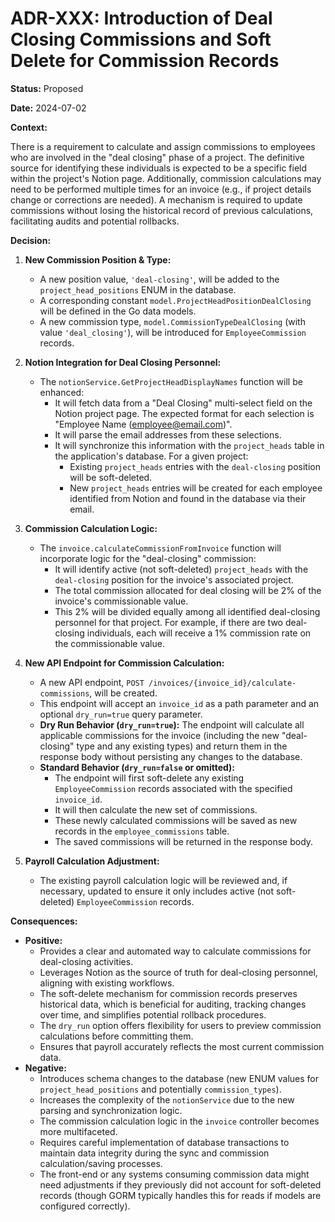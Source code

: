 # ADR-XXX: Introduction of Deal Closing Commissions and Soft Delete for Commission Records

**Status:** Proposed

**Date:** 2024-07-02

**Context:**

There is a requirement to calculate and assign commissions to employees who are involved in the "deal closing" phase of a project. The definitive source for identifying these individuals is expected to be a specific field within the project's Notion page. Additionally, commission calculations may need to be performed multiple times for an invoice (e.g., if project details change or corrections are needed). A mechanism is required to update commissions without losing the historical record of previous calculations, facilitating audits and potential rollbacks.

**Decision:**

1.  **New Commission Position & Type:**
    *   A new position value, `'deal-closing'`, will be added to the `project_head_positions` ENUM in the database.
    *   A corresponding constant `model.ProjectHeadPositionDealClosing` will be defined in the Go data models.
    *   A new commission type, `model.CommissionTypeDealClosing` (with value `'deal_closing'`), will be introduced for `EmployeeCommission` records.

2.  **Notion Integration for Deal Closing Personnel:**
    *   The `notionService.GetProjectHeadDisplayNames` function will be enhanced:
        *   It will fetch data from a "Deal Closing" multi-select field on the Notion project page. The expected format for each selection is "Employee Name (employee@email.com)".
        *   It will parse the email addresses from these selections.
        *   It will synchronize this information with the `project_heads` table in the application's database. For a given project:
            *   Existing `project_heads` entries with the `deal-closing` position will be soft-deleted.
            *   New `project_heads` entries will be created for each employee identified from Notion and found in the database via their email.

3.  **Commission Calculation Logic:**
    *   The `invoice.calculateCommissionFromInvoice` function will incorporate logic for the "deal-closing" commission:
        *   It will identify active (not soft-deleted) `project_heads` with the `deal-closing` position for the invoice's associated project.
        *   The total commission allocated for deal closing will be 2% of the invoice's commissionable value.
        *   This 2% will be divided equally among all identified deal-closing personnel for that project. For example, if there are two deal-closing individuals, each will receive a 1% commission rate on the commissionable value.

4.  **New API Endpoint for Commission Calculation:**
    *   A new API endpoint, `POST /invoices/{invoice_id}/calculate-commissions`, will be created.
    *   This endpoint will accept an `invoice_id` as a path parameter and an optional `dry_run=true` query parameter.
    *   **Dry Run Behavior (`dry_run=true`):** The endpoint will calculate all applicable commissions for the invoice (including the new "deal-closing" type and any existing types) and return them in the response body without persisting any changes to the database.
    *   **Standard Behavior (`dry_run=false` or omitted):**
        *   The endpoint will first soft-delete any existing `EmployeeCommission` records associated with the specified `invoice_id`.
        *   It will then calculate the new set of commissions.
        *   These newly calculated commissions will be saved as new records in the `employee_commissions` table.
        *   The saved commissions will be returned in the response body.

5.  **Payroll Calculation Adjustment:**
    *   The existing payroll calculation logic will be reviewed and, if necessary, updated to ensure it only includes active (not soft-deleted) `EmployeeCommission` records.

**Consequences:**

*   **Positive:**
    *   Provides a clear and automated way to calculate commissions for deal-closing activities.
    *   Leverages Notion as the source of truth for deal-closing personnel, aligning with existing workflows.
    *   The soft-delete mechanism for commission records preserves historical data, which is beneficial for auditing, tracking changes over time, and simplifies potential rollback procedures.
    *   The `dry_run` option offers flexibility for users to preview commission calculations before committing them.
    *   Ensures that payroll accurately reflects the most current commission data.
*   **Negative:**
    *   Introduces schema changes to the database (new ENUM values for `project_head_positions` and potentially `commission_types`).
    *   Increases the complexity of the `notionService` due to the new parsing and synchronization logic.
    *   The commission calculation logic in the `invoice` controller becomes more multifaceted.
    *   Requires careful implementation of database transactions to maintain data integrity during the sync and commission calculation/saving processes.
    *   The front-end or any systems consuming commission data might need adjustments if they previously did not account for soft-deleted records (though GORM typically handles this for reads if models are configured correctly).
